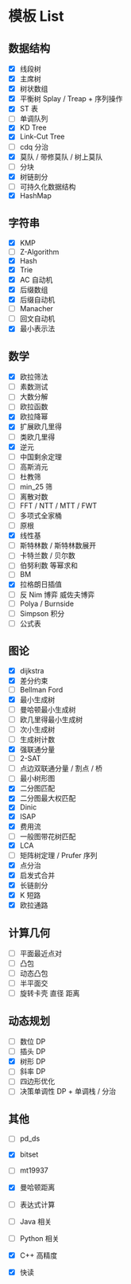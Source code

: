 # 模板 List



## 数据结构

- [x] 线段树
- [x] 主席树
- [x] 树状数组
- [x] 平衡树 Splay / Treap + 序列操作
- [x] ST 表
- [ ] 单调队列
- [x] KD Tree
- [x] Link-Cut Tree
- [ ] cdq 分治
- [x] 莫队 / 带修莫队 / 树上莫队
- [ ] 分块
- [x] 树链剖分
- [ ] 可持久化数据结构
- [x] HashMap

## 字符串

- [x] KMP
- [ ] Z-Algorithm
- [x] Hash
- [x] Trie
- [x] AC 自动机
- [x] 后缀数组
- [x] 后缀自动机
- [ ] Manacher
- [ ] 回文自动机
- [x] 最小表示法

## 数学

- [x] 欧拉筛法
- [ ] 素数测试
- [ ] 大数分解
- [ ] 欧拉函数
- [x] 欧拉降幂
- [x] 扩展欧几里得
- [ ] 类欧几里得
- [x] 逆元
- [ ] 中国剩余定理
- [ ] 高斯消元
- [ ] 杜教筛
- [ ] min_25 筛
- [ ] 离散对数
- [ ] FFT / NTT / MTT / FWT
- [ ] 多项式全家桶
- [ ] 原根
- [x] 线性基
- [ ] 斯特林数 / 斯特林数展开
- [ ] 卡特兰数 / 贝尔数
- [ ] 伯努利数 等幂求和
- [ ] BM
- [x] 拉格朗日插值
- [ ] 反 Nim 博弈 威佐夫博弈
- [ ] Polya / Burnside
- [ ] Simpson 积分
- [ ] 公式表

## 图论

- [x] dijkstra
- [x] 差分约束
- [ ] Bellman Ford
- [x] 最小生成树
- [ ] 曼哈顿最小生成树
- [ ] 欧几里得最小生成树
- [ ] 次小生成树
- [ ] 生成树计数
- [x] 强联通分量
- [ ] 2-SAT
- [ ] 点边双联通分量 / 割点 / 桥
- [ ] 最小树形图
- [x] 二分图匹配
- [x] 二分图最大权匹配
- [x] Dinic
- [x] ISAP
- [x] 费用流
- [ ] 一般图带花树匹配
- [x] LCA
- [ ] 矩阵树定理 / Prufer 序列
- [x] 点分治
- [x] 启发式合并
- [x] 长链剖分
- [x] K 短路
- [x] 欧拉通路

## 计算几何

- [ ] 平面最近点对
- [ ] 凸包
- [ ] 动态凸包
- [ ] 半平面交
- [ ] 旋转卡壳 直径 距离

## 动态规划

- [ ] 数位 DP
- [ ] 插头 DP
- [x] 树形 DP
- [ ] 斜率 DP
- [ ] 四边形优化
- [ ] 决策单调性 DP + 单调栈 / 分治

## 其他

- [ ] pd_ds
- [x] bitset
- [ ] mt19937
- [x] 曼哈顿距离
- [ ] 表达式计算
- [ ] Java 相关
- [ ] Python 相关
- [x] C++ 高精度
- [x] 快读
  
